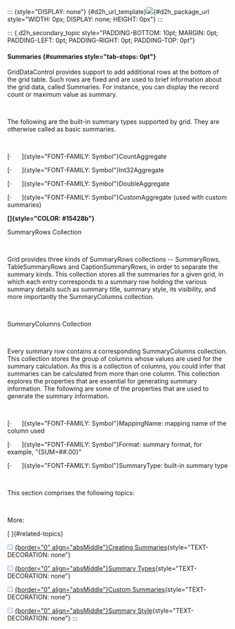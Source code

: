 ::: {style="DISPLAY: none"}
[](ms-xhelp:///?Id=d2h_url_template){#d2h_url_template}![](!package_url!){#d2h_package_url style="WIDTH: 0px; DISPLAY: none; HEIGHT: 0px"}
:::

::: {.d2h_secondary_topic style="PADDING-BOTTOM: 10pt; MARGIN: 0pt; PADDING-LEFT: 0pt; PADDING-RIGHT: 0pt; PADDING-TOP: 0pt"}
#### Summaries {#summaries style="tab-stops: 0pt"}

GridDataControl provides support to add additional rows at the bottom of the grid table. Such rows are fixed and are used to brief information about the grid data, called Summaries. For instance, you can display the record count or maximum value as summary.

 

The following are the built-in summary types supported by grid. They are otherwise called as basic summaries.

 

[·      ]{style="FONT-FAMILY: Symbol"}CountAggregate

[·      ]{style="FONT-FAMILY: Symbol"}Int32Aggregate

[·      ]{style="FONT-FAMILY: Symbol"}DoubleAggregate

[·      ]{style="FONT-FAMILY: Symbol"}CustomAggregate (used with custom summaries)

**[]{style="COLOR: #15428b"}** 

SummaryRows Collection

 

Grid provides three kinds of SummaryRows collections -- SummaryRows, TableSummaryRows and CaptionSummaryRows, in order to separate the summary kinds. This collection stores all the summaries for a given grid, in which each entry corresponds to a summary row holding the various summary details such as summary title, summary style, its visibility, and more importantly the SummaryColumns collection.

 

SummaryColumns Collection

 

Every summary row contains a corresponding SummaryColumns collection. This collection stores the group of columns whose values are used for the summary calculation. As this is a collection of columns, you could infer that summaries can be calculated from more than one column. This collection explores the properties that are essential for generating summary information. The following are some of the properties that are used to generate the summary information.

 

[·      ]{style="FONT-FAMILY: Symbol"}MappingName: mapping name of the column used

[·      ]{style="FONT-FAMILY: Symbol"}Format: summary format, for example, \"{SUM=##.00}\"

[·      ]{style="FONT-FAMILY: Symbol"}SummaryType: built-in summary type

 

This section comprises the following topics:

 

More:

[ ]{#related-topics}

[![](button.gif){border="0" align="absMiddle"}Creating Summaries](ms-xhelp:///?Id=b4b9cd3a-6c0b-4876-b6e6-b066f6d6c70e){style="TEXT-DECORATION: none"}

[![](button.gif){border="0" align="absMiddle"}Summary Types](ms-xhelp:///?Id=408cfe98-9bf9-47d5-bac6-3c1605fcc130){style="TEXT-DECORATION: none"}

[![](button.gif){border="0" align="absMiddle"}Custom Summaries](ms-xhelp:///?Id=372599ce-f4d3-45d8-9214-875e8904ce13){style="TEXT-DECORATION: none"}

[![](button.gif){border="0" align="absMiddle"}Summary Style](ms-xhelp:///?Id=853cf8af-e654-40dc-89c1-15c8e5f30592){style="TEXT-DECORATION: none"}
:::

